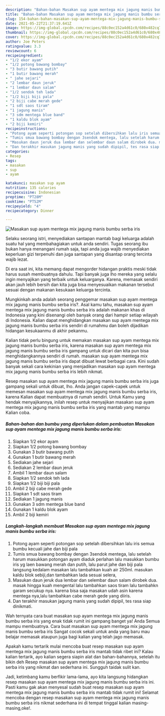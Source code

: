 ```yaml
---
description: "Bahan-bahan Masakan sup ayam mentega mix jagung manis bumbu serba iris yang enak dan Mudah Dibuat"
title: "Bahan-bahan Masakan sup ayam mentega mix jagung manis bumbu serba iris yang enak dan Mudah Dibuat"
slug: 154-bahan-bahan-masakan-sup-ayam-mentega-mix-jagung-manis-bumbu-serba-iris-yang-enak-dan-mudah-dibuat
date: 2021-05-22T21:37:19.641Z
image: https://img-global.cpcdn.com/recipes/88c0ec152a4d61c0/680x482cq70/masakan-sup-ayam-mentega-mix-jagung-manis-bumbu-serba-iris-foto-resep-utama.jpg
thumbnail: https://img-global.cpcdn.com/recipes/88c0ec152a4d61c0/680x482cq70/masakan-sup-ayam-mentega-mix-jagung-manis-bumbu-serba-iris-foto-resep-utama.jpg
cover: https://img-global.cpcdn.com/recipes/88c0ec152a4d61c0/680x482cq70/masakan-sup-ayam-mentega-mix-jagung-manis-bumbu-serba-iris-foto-resep-utama.jpg
author: Joe Peters
ratingvalue: 3.3
reviewcount: 6
recipeingredient:
- "1/2 ekor ayam"
- "1/2 potong bawang bombay"
- "3 butir bawang putih"
- "1 butir bawang merah"
- " jahe sejari"
- "2 lembar daun jeruk"
- "1 lembar daun salam"
- "1/2 sendok teh lada"
- "1/2 biji biji pala"
- "2 biji cabe merah gede"
- "1 sdt saos tiram"
- "1 jagung manis"
- "3 sdm mentega blue band"
- "1 kaldu blok ayam"
- "2 biji kemiri"
recipeinstructions:
- "Potong ayam seperti potongan sop setelah dibersihkan lalu iris semua bumbu kecuali jahe dan biji pala"
- "Tumis smua bawang bombay dengan 3sendok mentega, lalu setelah harum masukkan potongan ayam diaduk perlahan lalu masukkan bumbu iris yg laen bawang merah dan putih, lalu parut jahe dan biji pala langsung kedalam masakan lalu tambahkan kuah air 250ml. masukan kaldu blok sebiji,dan tambahkan lada sesuai selera,"
- "Masukan daun jeruk dua lembar dan selembar daun salam dirobek dua. masak hingga kuah mengental lalu tambahkan saos tiram lalu tambahkn garam secukup nya. karena bisa saja masakan udah asin karena mentega nya,lalu tambahkan cabe merah gede yang diiris."
- "Dan terakhir masukan jagung manis yang sudah dipipil, tes rasa siap dinikmati."
categories:
- Resep
tags:
- masakan
- sup
- ayam

katakunci: masakan sup ayam 
nutrition: 135 calories
recipecuisine: Indonesian
preptime: "PT28M"
cooktime: "PT52M"
recipeyield: "4"
recipecategory: Dinner

---
```



![Masakan sup ayam mentega mix jagung manis bumbu serba iris](https://img-global.cpcdn.com/recipes/88c0ec152a4d61c0/680x482cq70/masakan-sup-ayam-mentega-mix-jagung-manis-bumbu-serba-iris-foto-resep-utama.jpg)

Selaku seorang istri, menyediakan santapan mantab bagi keluarga adalah suatu hal yang membahagiakan untuk anda sendiri. Tugas seorang ibu bukan hanya menangani rumah saja, tapi anda juga wajib menyediakan keperluan gizi terpenuhi dan juga santapan yang disantap orang tercinta wajib lezat.

Di era  saat ini, kita memang dapat mengorder hidangan praktis meski tidak harus susah membuatnya dahulu. Tapi banyak juga lho mereka yang selalu ingin menyajikan yang terbaik untuk keluarganya. Karena, memasak sendiri akan jauh lebih bersih dan kita juga bisa menyesuaikan makanan tersebut sesuai dengan makanan kesukaan keluarga tercinta. 



Mungkinkah anda adalah seorang penggemar masakan sup ayam mentega mix jagung manis bumbu serba iris?. Asal kamu tahu, masakan sup ayam mentega mix jagung manis bumbu serba iris adalah makanan khas di Indonesia yang kini disenangi oleh banyak orang dari hampir setiap wilayah di Indonesia. Kalian dapat menghidangkan masakan sup ayam mentega mix jagung manis bumbu serba iris sendiri di rumahmu dan boleh dijadikan hidangan kesukaanmu di akhir pekanmu.

Kalian tidak perlu bingung untuk memakan masakan sup ayam mentega mix jagung manis bumbu serba iris, karena masakan sup ayam mentega mix jagung manis bumbu serba iris gampang untuk dicari dan kita pun bisa menghidangkannya sendiri di rumah. masakan sup ayam mentega mix jagung manis bumbu serba iris dapat dibuat lewat berbagai cara. Kini sudah banyak sekali cara kekinian yang menjadikan masakan sup ayam mentega mix jagung manis bumbu serba iris lebih nikmat.

Resep masakan sup ayam mentega mix jagung manis bumbu serba iris juga gampang sekali untuk dibuat, lho. Anda jangan capek-capek untuk memesan masakan sup ayam mentega mix jagung manis bumbu serba iris, karena Kalian dapat membuatnya di rumah sendiri. Untuk Kamu yang hendak menyajikannya, inilah resep untuk menyajikan masakan sup ayam mentega mix jagung manis bumbu serba iris yang mantab yang mampu Kalian coba.

<!--inarticleads1-->

##### Bahan-bahan dan bumbu yang diperlukan dalam pembuatan Masakan sup ayam mentega mix jagung manis bumbu serba iris:

1. Siapkan 1/2 ekor ayam
1. Siapkan 1/2 potong bawang bombay
1. Gunakan 3 butir bawang putih
1. Gunakan 1 butir bawang merah
1. Sediakan  jahe sejari
1. Sediakan 2 lembar daun jeruk
1. Ambil 1 lembar daun salam
1. Siapkan 1/2 sendok teh lada
1. Siapkan 1/2 biji biji pala
1. Ambil 2 biji cabe merah gede
1. Siapkan 1 sdt saos tiram
1. Sediakan 1 jagung manis
1. Gunakan 3 sdm mentega blue band
1. Gunakan 1 kaldu blok ayam
1. Ambil 2 biji kemiri




<!--inarticleads2-->

##### Langkah-langkah membuat Masakan sup ayam mentega mix jagung manis bumbu serba iris:

1. Potong ayam seperti potongan sop setelah dibersihkan lalu iris semua bumbu kecuali jahe dan biji pala
1. Tumis smua bawang bombay dengan 3sendok mentega, lalu setelah harum masukkan potongan ayam diaduk perlahan lalu masukkan bumbu iris yg laen bawang merah dan putih, lalu parut jahe dan biji pala langsung kedalam masakan lalu tambahkan kuah air 250ml. masukan kaldu blok sebiji,dan tambahkan lada sesuai selera,
1. Masukan daun jeruk dua lembar dan selembar daun salam dirobek dua. masak hingga kuah mengental lalu tambahkan saos tiram lalu tambahkn garam secukup nya. karena bisa saja masakan udah asin karena mentega nya,lalu tambahkan cabe merah gede yang diiris.
1. Dan terakhir masukan jagung manis yang sudah dipipil, tes rasa siap dinikmati.




Wah ternyata cara buat masakan sup ayam mentega mix jagung manis bumbu serba iris yang enak tidak rumit ini gampang banget ya! Anda Semua mampu membuatnya. Cara buat masakan sup ayam mentega mix jagung manis bumbu serba iris Sangat cocok sekali untuk anda yang baru mau belajar memasak ataupun juga bagi kalian yang telah jago memasak.

Apakah kamu tertarik mulai mencoba buat resep masakan sup ayam mentega mix jagung manis bumbu serba iris mantab tidak ribet ini? Kalau kalian tertarik, ayo kalian segera siapin alat dan bahan-bahannya, setelah itu bikin deh Resep masakan sup ayam mentega mix jagung manis bumbu serba iris yang nikmat dan sederhana ini. Sungguh taidak sulit kan. 

Jadi, ketimbang kamu berfikir lama-lama, ayo kita langsung hidangkan resep masakan sup ayam mentega mix jagung manis bumbu serba iris ini. Pasti kamu gak akan menyesal sudah buat resep masakan sup ayam mentega mix jagung manis bumbu serba iris mantab tidak rumit ini! Selamat mencoba dengan resep masakan sup ayam mentega mix jagung manis bumbu serba iris nikmat sederhana ini di tempat tinggal kalian masing-masing,oke!.

